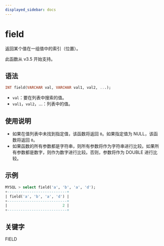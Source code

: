 ```yaml
---
displayed_sidebar: docs
---
```


# field

返回某个值在一组值中的索引（位置）。

此函数从 v3.5 开始支持。

## 语法

```sql
INT field(VARCHAR val, VARCHAR val1, val2, ...);
```

- `val`：要在列表中搜索的值。
- `val1`，`val2`，...：列表中的值。

## 使用说明

- 如果在值列表中未找到指定值，该函数将返回 `0`。如果指定值为 NULL，该函数将返回 `0`。
- 如果函数的所有参数都是字符串，则所有参数将作为字符串进行比较。如果所有参数都是数字，则作为数字进行比较。否则，参数将作为 DOUBLE 进行比较。

## 示例

```sql
MYSQL > select field('a', 'b', 'a', 'd');
+---------------------------+
| field('a', 'b', 'a', 'd') |
+---------------------------+
|                         2 |
+---------------------------+
```

## 关键字

FIELD